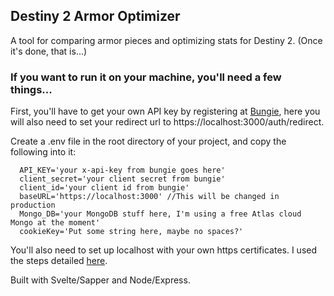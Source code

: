 ## Destiny 2 Armor Optimizer

A tool for comparing armor pieces and optimizing stats for Destiny 2. (Once it's done, that is...)


### If you want to run it on your machine, you'll need a few things...
  First, you'll have to get your own API key by registering at [Bungie](https://www.bungie.net/en/Application), here you will also need to set your redirect url to https://localhost:3000/auth/redirect.

  Create a .env file in the root directory of your project, and copy the following into it:

```
  API_KEY='your x-api-key from bungie goes here'
  client_secret='your client secret from bungie'
  client_id='your client id from bungie'
  baseURL='https://localhost:3000' //This will be changed in production
  Mongo_DB='your MongoDB stuff here, I'm using a free Atlas cloud Mongo at the moment'
  cookieKey='Put some string here, maybe no spaces?'  
```

  You'll also need to set up localhost with your own https certificates. I used the steps detailed [here](https://www.freecodecamp.org/news/how-to-get-https-working-on-your-local-development-environment-in-5-minutes-7af615770eec/).



Built with Svelte/Sapper and Node/Express. 